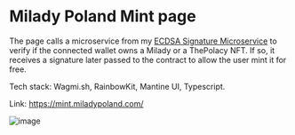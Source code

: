 # Milady Poland Mint page

The page calls a microservice from my [ECDSA Signature Microservice](https://github.com/kryptopaul/ecdsa_signature_microservice) to verify if the connected wallet owns a Milady or a ThePolacy NFT. If so, it receives a signature later passed to the contract to allow the user mint it for free. 

Tech stack: Wagmi.sh, RainbowKit, Mantine UI, Typescript.

Link: https://mint.miladypoland.com/

![image](https://i.imgur.com/XKe4N63.png)
